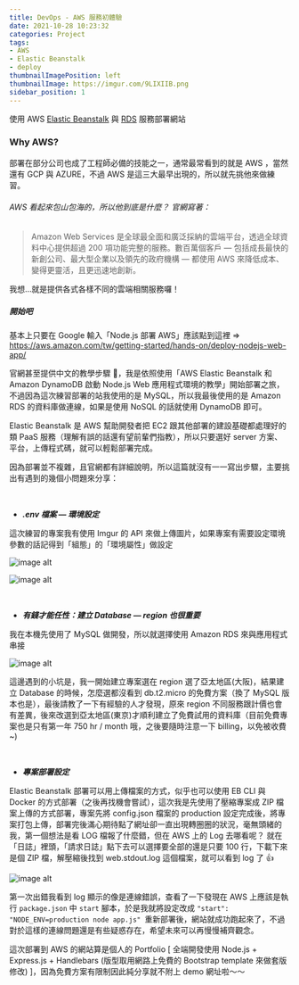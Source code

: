 ```yaml
---
title: DevOps - AWS 服務初體驗
date: 2021-10-28 10:23:32
categories: Project
tags:
- AWS
- Elastic Beanstalk
- deploy
thumbnailImagePosition: left
thumbnailImage: https://imgur.com/9LIXIIB.png
sidebar_position: 1
---
```


使用 AWS [Elastic Beanstalk](https://aws.amazon.com/tw/elasticbeanstalk/) 與 [RDS](https://aws.amazon.com/tw/rds/) 服務部署網站

### Why AWS?

部署在部分公司也成了工程師必備的技能之一，通常最常看到的就是 AWS ，當然還有 GCP 與 AZURE，不過 AWS 是這三大最早出現的，所以就先挑他來做練習。

###### AWS 看起來包山包海的，所以他到底是什麼？ 官網寫著：

> Amazon Web Services 是全球最全面和廣泛採納的雲端平台，透過全球資料中心提供超過 200 項功能完整的服務。數百萬個客戶 — 包括成長最快的新創公司、最大型企業以及領先的政府機構 — 都使用 AWS 來降低成本、變得更靈活，且更迅速地創新。

我想…就是提供各式各樣不同的雲端相關服務囉！

##### **開始吧**

基本上只要在 Google 輸入「Node.js 部署 AWS」應該點到這裡 => https://aws.amazon.com/tw/getting-started/hands-on/deploy-nodejs-web-app/

官網甚至提供中文的教學步驟 :book:，我是依照使用「AWS Elastic Beanstalk 和 Amazon DynamoDB 啟動 Node.js Web 應用程式環境的教學」開始部署之旅，不過因為這次練習部署的站我使用的是 MySQL，所以我最後使用的是 Amazon RDS 的資料庫做連線，如果是使用 NoSQL 的話就使用 DynamoDB 即可。

Elastic Beanstalk 是 AWS 幫助開發者把 EC2 跟其他部署的建設基礎都處理好的類 PaaS 服務（理解有誤的話還有望前輩們指教），所以只要選好 server 方案、平台，上傳程式碼，就可以輕鬆部署完成。

因為部署並不複雜，且官網都有詳細說明，所以這篇就沒有一一寫出步驟，主要挑出有遇到的幾個小問題來分享：

<br />

*  ***.env 檔案 — 環境設定***

這次練習的專案我有使用 Imgur 的 API 來做上傳圖片，如果專案有需要設定環境參數的話記得到「組態」的「環境屬性」做設定

![image alt](https://miro.medium.com/max/700/1*zht_hrS0BTuhRSkPz-umUA.png)

![image alt](https://miro.medium.com/max/700/1*WhnG6-opD3MHWYJD62eQKw.png)

<br />

* ***有錢才能任性：建立 Database — region 也很重要***

我在本機先使用了 MySQL 做開發，所以就選擇使用 Amazon RDS 來與應用程式串接

![image alt](https://miro.medium.com/max/700/1*H5fU4Fwa3wxJ8Vms32kjnA.png)

這邊遇到的小坑是，我一開始建立專案選在 region 選了亞太地區(大阪)，結果建立 Database 的時候，怎麼選都沒看到 db.t2.micro 的免費方案（換了 MySQL 版本也是），最後請教了一下有經驗的人才發現，原來 region 不同服務跟計價也會有差異，後來改選到亞太地區(東京)才順利建立了免費試用的資料庫（目前免費專案也是只有第一年 750 hr / month 哦，之後要隨時注意一下 billing，以免被收費~)

<br />

* ***專案部署設定***

Elastic Beanstalk 部署可以用上傳檔案的方式，似乎也可以使用 EB CLI 與 Docker 的方式部署（之後再找機會嘗試），這次我是先使用了壓縮專案成 ZIP 檔案上傳的方式部署，專案先將 config.json 檔案的 production 設定完成後，將專案打包上傳，部署完後滿心期待點了網址卻一直出現轉圈圈的狀況，毫無頭緒的我，第一個想法是看 LOG 檔報了什麼錯，但在 AWS 上的 Log 去哪看呢？ 就在「日誌」裡頭，「請求日誌」點下去可以選擇要全部的還是只要 100 行，下載下來是個 ZIP 檔，解壓縮後找到 web.stdout.log 這個檔案，就可以看到 log 了 :+1: 

![image alt](https://miro.medium.com/max/700/1*6eU6jvDlox75AR703Yn4jw.png)

第一次出錯我看到 log 顯示的像是連線錯誤，查看了一下發現在 AWS 上應該是執行 `package.json` 中 `start` 腳本，於是我就將設定改成 
`"start": "NODE_ENV=production node app.js" `重新部署後，網站就成功跑起來了，不過對於這樣的連線問題還是有些疑惑存在，希望未來可以再慢慢補齊觀念。

這次部署到 AWS 的網站算是個人的 Portfolio [ 全端開發使用 Node.js + Express.js + Handlebars (版型取用網路上免費的 Bootstrap template 來做套版修改) ]，因為免費方案有限制因此純分享就不附上 demo 網址啦～～

